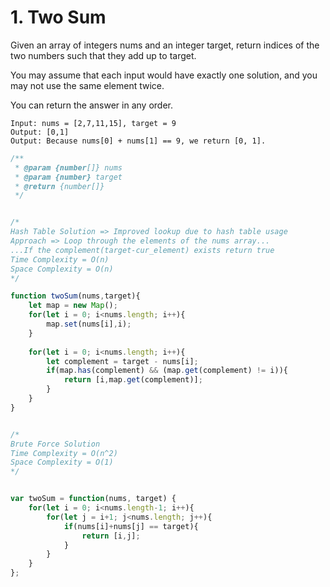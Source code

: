 # 1. Two Sum
Given an array of integers nums and an integer target, return indices of the two numbers such that they add up to target.

You may assume that each input would have exactly one solution, and you may not use the same element twice.

You can return the answer in any order.

```
Input: nums = [2,7,11,15], target = 9
Output: [0,1]
Output: Because nums[0] + nums[1] == 9, we return [0, 1].
```

```javascript
/**
 * @param {number[]} nums
 * @param {number} target
 * @return {number[]}
 */


/*
Hash Table Solution => Improved lookup due to hash table usage
Approach => Loop through the elements of the nums array...
...If the complement(target-cur_element) exists return true
Time Complexity = O(n)
Space Complexity = O(n)
*/

function twoSum(nums,target){
    let map = new Map();
    for(let i = 0; i<nums.length; i++){
        map.set(nums[i],i);
    }
    
    for(let i = 0; i<nums.length; i++){
        let complement = target - nums[i];
        if(map.has(complement) && (map.get(complement) != i)){
            return [i,map.get(complement)];
        }
    }
}


/*
Brute Force Solution
Time Complexity = O(n^2)
Space Complexity = O(1)
*/


var twoSum = function(nums, target) {
    for(let i = 0; i<nums.length-1; i++){
        for(let j = i+1; j<nums.length; j++){
            if(nums[i]+nums[j] == target){
                return [i,j];
            }
        }
    }
};

```